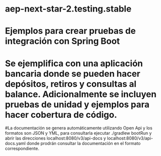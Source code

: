 # aep-next-star-2.testing.stable

# Ejemplos para crear pruebas de integración con Spring Boot
# Se ejemplifica con una aplicación bancaria donde se pueden hacer depósitos, retiros y consultas al balance. Adicionalmente se incluyen pruebas de unidad y ejemplos para hacer cobertura de código.
#La documentación se genera automáticamente utilizando Open Api y los formatos son JSON y YML, para consultarla ejecutar ./gradlew bootRun y abrir las direcciones localhost:8080/v3/api-docs y localhost:8080/v3/api-docs.yaml donde prodrán consultar la documentación en el formato correspondiente.
